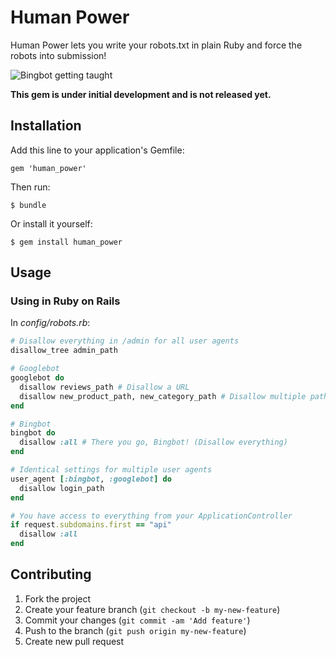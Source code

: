 # Human Power

Human Power lets you write your robots.txt in plain Ruby and force the robots into submission!

![Bingbot getting taught](http://i.imgur.com/77WVSQH.jpg)

**This gem is under initial development and is not released yet.**

## Installation

Add this line to your application's Gemfile:

    gem 'human_power'

Then run:

    $ bundle

Or install it yourself:

    $ gem install human_power

## Usage

### Using in Ruby on Rails

In *config/robots.rb*:

```ruby
# Disallow everything in /admin for all user agents
disallow_tree admin_path

# Googlebot
googlebot do
  disallow reviews_path # Disallow a URL
  disallow new_product_path, new_category_path # Disallow multiple paths in one line
end

# Bingbot
bingbot do
  disallow :all # There you go, Bingbot! (Disallow everything)
end

# Identical settings for multiple user agents
user_agent [:bingbot, :googlebot] do
  disallow login_path
end

# You have access to everything from your ApplicationController
if request.subdomains.first == "api"
  disallow :all
end
```

## Contributing

1. Fork the project
2. Create your feature branch (`git checkout -b my-new-feature`)
3. Commit your changes (`git commit -am 'Add feature'`)
4. Push to the branch (`git push origin my-new-feature`)
5. Create new pull request
